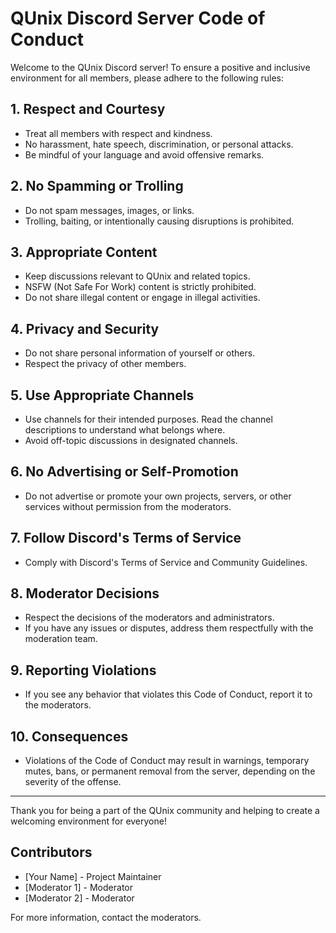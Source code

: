 # QUnix Discord Server Code of Conduct

Welcome to the QUnix Discord server! To ensure a positive and inclusive environment for all members, please adhere to the following rules:

## 1. Respect and Courtesy
- Treat all members with respect and kindness.
- No harassment, hate speech, discrimination, or personal attacks.
- Be mindful of your language and avoid offensive remarks.

## 2. No Spamming or Trolling
- Do not spam messages, images, or links.
- Trolling, baiting, or intentionally causing disruptions is prohibited.

## 3. Appropriate Content
- Keep discussions relevant to QUnix and related topics.
- NSFW (Not Safe For Work) content is strictly prohibited.
- Do not share illegal content or engage in illegal activities.

## 4. Privacy and Security
- Do not share personal information of yourself or others.
- Respect the privacy of other members.

## 5. Use Appropriate Channels
- Use channels for their intended purposes. Read the channel descriptions to understand what belongs where.
- Avoid off-topic discussions in designated channels.

## 6. No Advertising or Self-Promotion
- Do not advertise or promote your own projects, servers, or other services without permission from the moderators.

## 7. Follow Discord's Terms of Service
- Comply with Discord's Terms of Service and Community Guidelines.

## 8. Moderator Decisions
- Respect the decisions of the moderators and administrators.
- If you have any issues or disputes, address them respectfully with the moderation team.

## 9. Reporting Violations
- If you see any behavior that violates this Code of Conduct, report it to the moderators.

## 10. Consequences
- Violations of the Code of Conduct may result in warnings, temporary mutes, bans, or permanent removal from the server, depending on the severity of the offense.

---

Thank you for being a part of the QUnix community and helping to create a welcoming environment for everyone!

## Contributors
- [Your Name] - Project Maintainer
- [Moderator 1] - Moderator
- [Moderator 2] - Moderator

For more information, contact the moderators.
